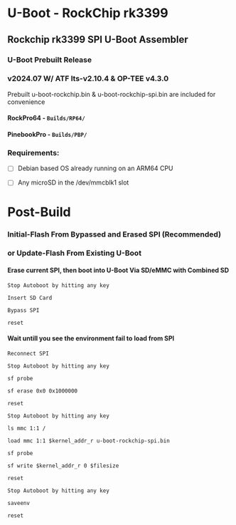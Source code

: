 # U-Boot - RockChip rk3399
## Rockchip rk3399 SPI U-Boot Assembler

### U-Boot Prebuilt Release
### v2024.07 W/ ATF lts-v2.10.4 & OP-TEE v4.3.0
Prebuilt u-boot-rockchip.bin & u-boot-rockchip-spi.bin are included for convenience
  #### RockPro64 - `Builds/RP64/`
  #### PinebookPro - `Builds/PBP/`


### Requirements:

* [ ] Debian based OS already running on an ARM64 CPU

* [ ] Any microSD in the /dev/mmcblk1 slot


# Post-Build
### Initial-Flash From Bypassed and Erased SPI (Recommended)
### or Update-Flash From Existing U-Boot


#### Erase current SPI, then boot into U-Boot Via SD/eMMC with Combined SD

`Stop Autoboot by hitting any key`

`Insert SD Card`

`Bypass SPI`

`reset`

#### Wait untill you see the environment fail to load from SPI

`Reconnect SPI`

`Stop Autoboot by hitting any key`

`sf probe`

`sf erase 0x0 0x1000000`

`reset`

`Stop Autoboot by hitting any key`

`ls mmc 1:1 /`

`load mmc 1:1 $kernel_addr_r u-boot-rockchip-spi.bin`

`sf probe`

`sf write $kernel_addr_r 0 $filesize`

`reset`

`Stop Autoboot by hitting any key`

`saveenv`

`reset`
